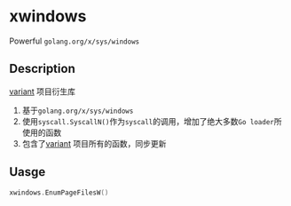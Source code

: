 # xwindows

Powerful `golang.org/x/sys/windows`

## Description

[variant](https://github.com/C1ph3rX13/variant) 项目衍生库

1. 基于`golang.org/x/sys/windows`
2. 使用`syscall.SyscallN()`作为`syscall`的调用，增加了绝大多数`Go loader`所使用的函数
3. 包含了[variant](https://github.com/C1ph3rX13/variant) 项目所有的函数，同步更新

## Uasge

```go
xwindows.EnumPageFilesW()
```

